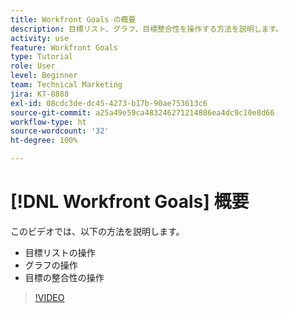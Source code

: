 ```yaml
---
title: Workfront Goals の概要
description: 目標リスト、グラフ、目標整合性を操作する方法を説明します。
activity: use
feature: Workfront Goals
type: Tutorial
role: User
level: Beginner
team: Technical Marketing
jira: KT-8888
exl-id: 08cdc3de-dc45-4273-b17b-90ae753613c6
source-git-commit: a25a49e59ca483246271214886ea4dc9c10e8d66
workflow-type: ht
source-wordcount: '32'
ht-degree: 100%

---
```


# [!DNL Workfront Goals] 概要

このビデオでは、以下の方法を説明します。

* 目標リストの操作
* グラフの操作
* 目標の整合性の操作

>[!VIDEO](https://video.tv.adobe.com/v/335182/?quality=12&learn=on)
